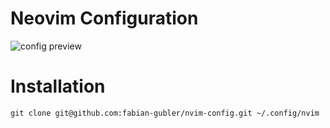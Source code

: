# Neovim Configuration
![config preview](https://raw.githubusercontent.com/fabian-gubler/nvim-config/main/preview_alt.png)

# Installation 
```
git clone git@github.com:fabian-gubler/nvim-config.git ~/.config/nvim
```
